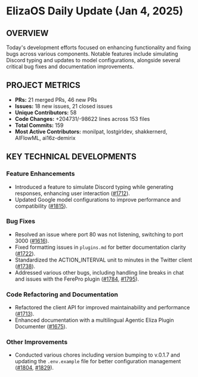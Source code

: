 # ElizaOS Daily Update (Jan 4, 2025)

## OVERVIEW 
Today's development efforts focused on enhancing functionality and fixing bugs across various components. Notable features include simulating Discord typing and updates to model configurations, alongside several critical bug fixes and documentation improvements.

## PROJECT METRICS
- **PRs:** 21 merged PRs, 46 new PRs
- **Issues:** 18 new issues, 21 closed issues
- **Unique Contributors:** 58
- **Code Changes:** +204731/-98622 lines across 153 files
- **Total Commits:** 159
- **Most Active Contributors:** monilpat, lostgirldev, shakkernerd, AIFlowML, ai16z-demirix

## KEY TECHNICAL DEVELOPMENTS

### Feature Enhancements
- Introduced a feature to simulate Discord typing while generating responses, enhancing user interaction ([#1712](https://github.com/elizaos/eliza/pull/1712)).
- Updated Google model configurations to improve performance and compatibility ([#1815](https://github.com/elizaos/eliza/pull/1815)).

### Bug Fixes
- Resolved an issue where port 80 was not listening, switching to port 3000 ([#1616](https://github.com/elizaos/eliza/pull/1616)).
- Fixed formatting issues in `plugins.md` for better documentation clarity ([#1722](https://github.com/elizaos/eliza/pull/1722)).
- Standardized the ACTION_INTERVAL unit to minutes in the Twitter client ([#1738](https://github.com/elizaos/eliza/pull/1738)).
- Addressed various other bugs, including handling line breaks in chat and issues with the FerePro plugin ([#1784](https://github.com/elizaos/eliza/pull/1784), [#1795](https://github.com/elizaos/eliza/pull/1795)).

### Code Refactoring and Documentation
- Refactored the client API for improved maintainability and performance ([#1713](https://github.com/elizaos/eliza/pull/1713)).
- Enhanced documentation with a multilingual Agentic Eliza Plugin Documenter ([#1675](https://github.com/elizaos/eliza/pull/1675)).

### Other Improvements
- Conducted various chores including version bumping to v.0.1.7 and updating the `.env.example` file for better configuration management ([#1804](https://github.com/elizaos/eliza/pull/1804), [#1829](https://github.com/elizaos/eliza/pull/1829)).